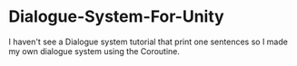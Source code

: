 # Dialogue-System-For-Unity
I haven't see a Dialogue system tutorial that print one sentences so I made my own dialogue system using the Coroutine.
